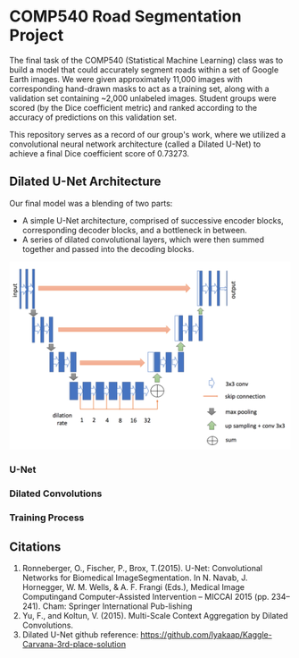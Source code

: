 # COMP540 Road Segmentation Project

The final task of the COMP540 (Statistical Machine Learning) class was to build a model that could accurately segment roads within a set of Google Earth images. We were given approximately 11,000 images with corresponding hand-drawn masks to act as a training set, along with a validation set containing ~2,000 unlabeled images. Student groups were scored (by the Dice coefficient metric) and ranked according to the accuracy of predictions on this validation set.

This repository serves as a record of our group's work, where we utilized a convolutional neural network architecture (called a Dilated U-Net) to achieve a final Dice coefficient score of 0.73273.

## Dilated U-Net Architecture

Our final model was a blending of two parts:
- A simple U-Net architecture, comprised of successive encoder blocks, corresponding decoder blocks, and a bottleneck in between.
- A series of dilated convolutional layers, which were then summed together and passed into the decoding blocks.

![Diagram of Dilated U-Net](network.png)

### U-Net



### Dilated Convolutions



### Training Process



## Citations

1. Ronneberger, O., Fischer, P., Brox, T.(2015). U-Net: Convolutional Networks for Biomedical ImageSegmentation.  In N. Navab, J. Hornegger, W. M. Wells, & A. F. Frangi (Eds.), Medical Image Computingand Computer-Assisted Intervention – MICCAI 2015 (pp.  234–241).  Cham:  Springer International Pub-lishing
2. Yu, F., and Koltun, V. (2015). Multi-Scale Context Aggregation by Dilated Convolutions.
3. Dilated U-Net github reference: https://github.com/lyakaap/Kaggle-Carvana-3rd-place-solution
